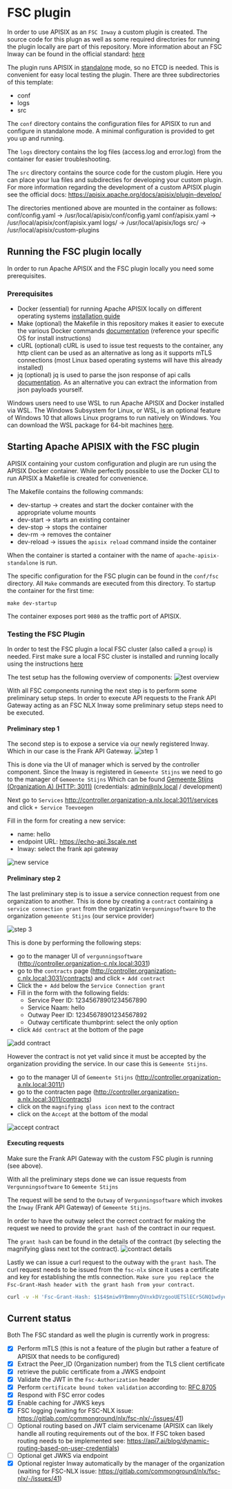 # FSC plugin
In order to use APISIX as an `FSC Inway` a custom plugin is created. The source code for this plugn as well as some required directories for running the plugin locally are part of this repository. More information about an FSC Inway can be found in the official standard: [here](https://commonground.gitlab.io/standards/fsc/core/draft-fsc-core-00.html#name-inway)

The plugin runs APISIX in [standalone](https://apisix.apache.org/docs/apisix/deployment-modes/#standalone) mode, so no ETCD is needed. This is convenient for easy local testing the plugin.
There are three subdirectories of this template:
- conf
- logs
- src

The `conf` directory contains the configuration files for APISIX to run and configure in standalone mode. A minimal configuration is provided to get you up and running. 

The `logs` directory contains the log files (access.log and error.log) from the container for easier troubleshooting. 

The `src` directory contains the source code for the custom plugin. Here you can place your lua files and subdirecties for developing your custom plugin. For more information regarding the development of a custom APISIX plugin see the official docs: https://apisix.apache.org/docs/apisix/plugin-develop/


The directories mentioned above are mounted in the container as follows:
conf/config.yaml -> /usr/local/apisix/conf/config.yaml
conf/apisix.yaml -> /usr/local/apisix/conf/apisix.yaml
logs/ -> /usr/local/apisix/logs
src/ -> /usr/local/apisix/custom-plugins

## Running the FSC plugin locally 
In order to run Apache APISIX and the FSC plugin locally you need some prerequisites.

### Prerequisites
- Docker (essential) for running Apache APISIX locally on different operating systems [installation guide](https://docs.docker.com/engine/install/)
- Make (optional) the Makefile in this repository makes it easier to execute the various Docker commands [documentation](https://www.gnu.org/software/make/) (reference your specific OS for install instructions)
- cURL (optional) cURL is used to issue test requests to the container, any http client can be used as an alternative as long as it supports mTLS connections (most Linux based operating systems will have this already installed)
- jq (optional) jq is used to parse the json response of api calls [documentation](https://jqlang.github.io/jq/). As an alternative you can extract the information from json payloads yourself.

Windows users need to use WSL to run Apache APISIX and Docker installed via WSL. 
The Windows Subsystem for Linux, or WSL, is an optional feature of Windows 10 that allows Linux programs to run natively on Windows. You can download the WSL package for 64-bit machines [here](https://docs.microsoft.com/en-us/windows/wsl/install-manual#step-4---download-the-linux-kernel-update-package).

## Starting Apache APISIX with the FSC plugin
APISIX containing your custom configuration and plugin are run using the APISIX Docker container. While perfectly possible to use the Docker CLI to run APISIX a Makefile is created for convenience. 

The Makefile contains the following commands:
- dev-startup -> creates and start the docker container with the appropriate volume mounts
- dev-start -> starts an existing container
- dev-stop -> stops the container
- dev-rm -> removes the container
- dev-reload -> issues the `apisix reload` command inside the container

When the container is started a container with the name of `apache-apisix-standalone` is run. 

The specific configuration for the FSC plugin can be found in the `conf/fsc` directory. All `Make` commands are executed from this directory.
To startup the container for the first time:
```shell
make dev-startup
```

The container exposes port `9080` as the traffic port of APISIX.

### Testing the FSC Plugin

In order to test the FSC plugin a local FSC cluster (also called a `group`) is needed. First make sure a local FSC cluster is installed and running locally using the instructions [here](https://gitlab.com/commonground/nlx/fsc-nlx)

The test setup has the following overview of components:
![test overview](../../docs/diagrams/FSC-NLX-demo-setup-Overview.drawio.png)

With all FSC components running the next step is to perform some preliminary setup steps. 
In order to execute API requests to the Frank API Gateway acting as an FSC NLX Inway some preliminary setup steps need to be executed.

#### Preliminary step 1
The second step is to expose a service via our newly registered Inway. Which in our case is the Frank API Gateway. 
![step 1](../../docs/diagrams/FSC-NLX-demo-setup-prerequisites-1.drawio.png)

This is done via the UI of manager which is served by the controller component. Since the Inway is registered in `Gemeente Stijns` we need to go to the manager of `Gemeente Stijns`
Which can be found [Gemeente Stijns (Organization A) (HTTP: 3011)](http://controller.organization-a.nlx.local:3011/) (credentials: admin@nlx.local / development)


Next go to `Services` http://controller.organization-a.nlx.local:3011/services and click `+ Service Toevoegen`

Fill in the form for creating a new service: 
- name: hello
- endpoint URL: https://echo-api.3scale.net
- Inway: select the frank api gateway

![new service](../../docs/diagrams/service-toevoegen.png)

#### Preliminary step 2
The last preliminary step is to issue a service connection request from one organization to another. This is done by creating  a `contract` containing a `service connection grant` from the organizatin `Vergunningsoftware` to the organization `gemeente Stijns` (our service provider)

![step 3](../../docs/diagrams/FSC-NLX-demo-setup-prerequisites-3.drawio.png)

This is done by performing the following steps:
- go to the manager UI of `vergunningsoftware` (http://controller.organization-c.nlx.local:3031)
- go to the `contracts` page (http://controller.organization-c.nlx.local:3031/contracts) and click `+ Add contract`
- Click the `+ Add` below the `Service Connection grant`
- Fill in the form with the following fields:
    - Service Peer ID: 12345678901234567890
    - Service Naam: hello
    - Outway Peer ID: 12345678901234567892
    - Outway certificate thumbprint: select the only option
- click `Add contract` at  the bottom of the page

![add contract](../../docs/diagrams/Add-service-connection-grant.png)

However the contract is not yet valid since it must be accepted by the organization providing the service. In our case this is `Gemeente Stijns`.
- go to the manager UI of `Gemeente Stijns` (http://controller.organization-a.nlx.local:3011/)
- go to the contracten page (http://controller.organization-a.nlx.local:3011/contracts)
- click on the `magnifying glass icon` next to the contract
- click on the `Accept` at the bottom of the modal

![accept contract](../../docs/diagrams/accept-contract.png)


#### Executing requests
Make sure the Frank API Gateway with the custom FSC plugin is running (see above).


With all the preliminary steps done we can issue requests from `Vergunningsoftware` to  `Gemeente Stijns`

The request will be send to the `Outway` of `Vergunningsoftware` which invokes the  `Inway` (Frank API Gateway) of `Gemeente Stijns`.

In order to have the outway select the correct contract for making the request we need to provide the `grant hash` of the contract in our request.

The `grant hash` can be found in the details of the contract (by selecting the magnifying glass next tot the contract).
![contract details](../../docs/diagrams/contract-details.png)

Lastly we can issue a curl request to the outway with the `grant hash`. The curl request needs to be issued from the `fsc-nlx` since it uses a certificate and key for establishing the mtls connection.
`Make sure you replace the Fsc-Grant-Hash header with the grant hash from your contract`.
```bash
curl -v -H 'Fsc-Grant-Hash: $1$4$miw9YBmmnyDVnxkDVzgooUETSlECr5GNQ1wdyeoFVevxIrMK8zfapnwZP_Y1ZRKqtvRbRC8iiPiGwjcEOgUY5w==' outway.organization-c.nlx.local/hello
```

## Current status
Both The FSC standard as well the plugin is currently work in progress:
- [x] Perform mTLS (this is not a feature of the plugin but rather a feature of APISIX that needs to be configured)
- [x] Extract the Peer_ID (Organization number) from the TLS client certificate
- [x] retrieve the public certificate from a JWKS endpoint
- [x] Validate the JWT in the `Fsc-Authorization` header
- [x] Perform `certificate bound token validation` according to: [RFC 8705](https://www.rfc-editor.org/rfc/rfc8705#name-jwt-certificate-thumbprint-)
- [x] Respond with FSC error codes
- [x] Enable caching for JWKS keys
- [x] FSC logging (waiting for FSC-NLX issue: https://gitlab.com/commonground/nlx/fsc-nlx/-/issues/41)
- [ ] Optional routing based on JWT claim servicename (APISIX can likely handle all routing requirements out of the box. If FSC token based routing needs to be implemented see: https://api7.ai/blog/dynamic-routing-based-on-user-credentials)
- [ ] Optional get JWKS via endpoint
- [x] Optional register Inway automatically by the manager of the organization (waiting for FSC-NLX issue: https://gitlab.com/commonground/nlx/fsc-nlx/-/issues/41)
